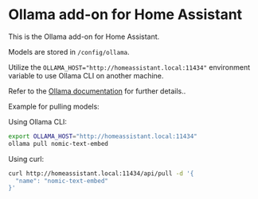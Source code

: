 # Ollama add-on for Home Assistant
This is the Ollama add-on for Home Assistant.

Models are stored in `/config/ollama`.

Utilize the `OLLAMA_HOST="http://homeassistant.local:11434"` environment variable to use Ollama CLI on another machine.

Refer to the [Ollama documentation](https://github.com/ollama/ollama/tree/main/docs) for further details..

Example for pulling models:

Using Ollama CLI:
```bash
export OLLAMA_HOST="http://homeassistant.local:11434"
ollama pull nomic-text-embed
```

Using curl:
```bash
curl http://homeassistant.local:11434/api/pull -d '{
  "name": "nomic-text-embed"
}'
```
